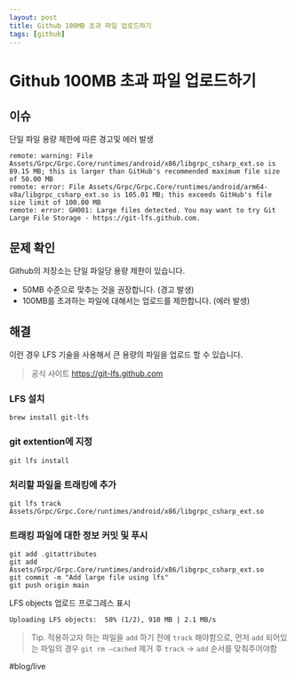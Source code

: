 ```yaml
---  
layout: post
title: Github 100MB 초과 파일 업로드하기
tags: [github]
---
```


# Github 100MB 초과 파일 업로드하기
## 이슈
단일 파일 용량 제한에 따른 경고및 에러 발생
```
remote: warning: File Assets/Grpc/Grpc.Core/runtimes/android/x86/libgrpc_csharp_ext.so is 89.15 MB; this is larger than GitHub's recommended maximum file size of 50.00 MB
remote: error: File Assets/Grpc/Grpc.Core/runtimes/android/arm64-v8a/libgrpc_csharp_ext.so is 105.01 MB; this exceeds GitHub's file size limit of 100.00 MB
remote: error: GH001: Large files detected. You may want to try Git Large File Storage - https://git-lfs.github.com.
```

## 문제 확인
Github의 저장소는 단일 파일당 용량 제한이 있습니다. 
- 50MB 수준으로 맞추는 것을 권장합니다. (경고 발생)
- 100MB를 초과하는 파일에 대해서는 업로드를 제한합니다. (에러 발생)

## 해결
이런 경우 LFS 기술을 사용해서 큰 용량의 파일을 업로드 할 수 있습니다. 

> 공식 사이트 https://git-lfs.github.com  

### LFS 설치
```
brew install git-lfs
```

### git extention에 지정 
```
git lfs install
```

### 처리할 파일을 트래킹에 추가
```
git lfs track Assets/Grpc/Grpc.Core/runtimes/android/x86/libgrpc_csharp_ext.so
```

### 트래킹 파일에 대한 정보 커밋 및 푸시
```
git add .gitattributes
git add Assets/Grpc/Grpc.Core/runtimes/android/x86/libgrpc_csharp_ext.so
git commit -m "Add large file using lfs"
git push origin main
```

  LFS objects 업로드 프로그레스 표시
```
Uploading LFS objects:  50% (1/2), 910 MB | 2.1 MB/s         
```


> Tip. 적용하고자 하는 파일을 `add` 하기 전에 `track` 해야함으로, 먼저 `add` 되어있는 파일의 경우 `git rm —cached`  제거 후 `track` -> `add` 순서를 맞춰주어야함  

#blog/live
